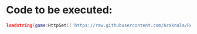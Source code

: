 # Code to be executed:
```lua
loadstring(game:HttpGet(('https://raw.githubusercontent.com/Araknala/Roblox/Exploits/Mega-Easy-Obby-Autofarm/main/mainLocalScript.lua'), true))()
```
